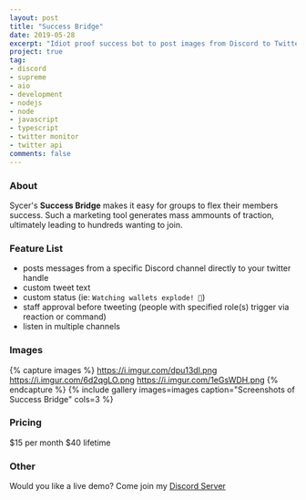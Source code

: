 ```yaml
---
layout: post
title: "Success Bridge"
date: 2019-05-28
excerpt: "Idiot proof success bot to post images from Discord to Twitter."
project: true
tag:
- discord
- supreme
- aio
- development
- nodejs
- node
- javascript
- typescript
- twitter monitor
- twitter api
comments: false
---
```


### About
Sycer's **Success Bridge** makes it easy for groups to flex their members success. Such a marketing tool generates mass ammounts of traction, ultimately leading to hundreds wanting to join.

### Feature List
* posts messages from a specific Discord channel directly to your twitter handle
* custom tweet text
* custom status (ie: `Watching wallets explode! 🤑`)
* staff approval before tweeting (people with specified role(s) trigger via reaction or command)
* listen in multiple channels


### Images
{% capture images %}
	https://i.imgur.com/dpu13dl.png
	https://i.imgur.com/6d2qgLO.png
	https://i.imgur.com/1eGsWDH.png
{% endcapture %}
{% include gallery images=images caption="Screenshots of Success Bridge" cols=3 %}

### Pricing
$15 per month
$40 lifetime

### Other
Would you like a live demo? Come join my [Discord Server](https://discord.gg/Agg6yFV)


